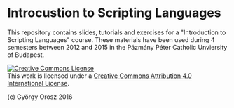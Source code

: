 # Introcustion to Scripting Languages

This repository contains slides, tutorials and exercises for a "Introduction to Scripting Languages" course. These materials have been used during 4 semesters between 2012 and 2015 in the Pázmány Péter Catholic Unviersity of Budapest.

<a rel="license" href="http://creativecommons.org/licenses/by/4.0/"><img alt="Creative Commons License" style="border-width:0" src="https://i.creativecommons.org/l/by/4.0/88x31.png" /></a><br />This work is licensed under a <a rel="license" href="http://creativecommons.org/licenses/by/4.0/">Creative Commons Attribution 4.0 International License</a>.

(c) György Orosz 2016
